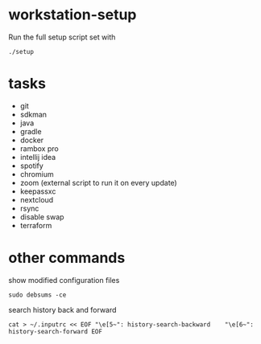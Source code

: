 # workstation-setup

Run the full setup script set with

`./setup`

# tasks

- git
- sdkman
- java
- gradle
- docker
- rambox pro
- intellij idea
- spotify
- chromium
- zoom (external script to run it on every update)
- keepassxc
- nextcloud
- rsync
- disable swap
- terraform

# other commands

show modified configuration files

`sudo debsums -ce`

search history back and forward

`cat > ~/.inputrc << EOF
"\e[5~": history-search-backward   
"\e[6~": history-search-forward
EOF`